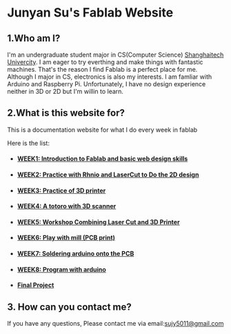 # Junyan Su's Fablab Website

## 1.Who am I?
I'm  an undergraduate student major in CS(Computer Science) [Shanghaitech Univercity](http://www.shanghaitech.edu.cn/). I am eager to try everthing and make things with fantastic machines. That's the reason I find Fablab is a perfect place for me. Although I major in CS, electronics is also my interests. I am famliar with Arduino and Raspberry Pi. Unfortunately, I have no design experience neither in 3D or 2D but I'm willin to learn.


## 2.What is this website for?
This is a documentation website for what I do every week in fablab

Here is the list:
- #### [WEEK1: Introduction to Fablab and basic web design skills](week1.md)
- #### [WEEK2: Practice with Rhnio and LaserCut to Do the 2D design](week2/week2.md)
- #### [WEEK3: Practice of 3D printer ](week3/week3.md)
- #### [WEEK4: A totoro with 3D scanner](week4/week4.md)
- ####  [WEEK5: Workshop Combining Laser Cut and 3D Printer](week5/week5.md)
- ####  [WEEK6: Play with mill (PCB print)](week6/week6.md)
- ####  [WEEK7: Soldering arduino onto the PCB](week7/week7.md)
- ####  [ WEEK8: Program with arduino](week8/week8.md)
- ####  [Final Project]()



## 3. How can you contact me?
If you have any questions, Please contact me via email:sujy5011@gmail.com


